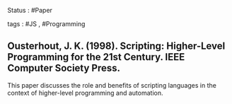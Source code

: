 
Status : #Paper

tags : #JS , #Programming 
## Ousterhout, J. K. (1998). Scripting: Higher-Level Programming for the 21st Century. IEEE Computer Society Press.


This paper discusses the role and benefits of scripting languages in the context of higher-level programming and automation.




